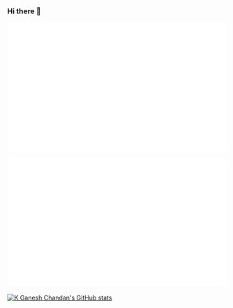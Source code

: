 ### Hi there 👋

![](https://github.com/kganeshchandan/github-stats/blob/master/generated/overview.svg)

![](https://github.com/kganeshchandan/github-stats/blob/master/generated/languages.svg)

[![K Ganesh Chandan's GitHub stats](https://github-readme-stats.vercel.app/api?username=kganeshchandan)](https://github.com/kgnaeshchandan/github-readme-stats)
<!--
![](https://github.com/username/github-stats/blob/master/generated/languages.svg)
**kganeshchandan/kganeshchandan** is a ✨ _special_ ✨ repository because its `README.md` (this file) appears on your GitHub profile.

Here are some ideas to get you started:

- 🔭 I’m currently working on ...
- 🌱 I’m currently learning ...
- 👯 I’m looking to collaborate on ...
- 🤔 I’m looking for help with ...
- 💬 Ask me about ...
- 📫 How to reach me: ...
- 😄 Pronouns: ...
- ⚡ Fun fact: ...
-->
